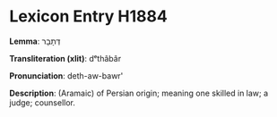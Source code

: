 # Lexicon Entry H1884

**Lemma**: דְּתָבָר

**Transliteration (xlit)**: dᵉthâbâr

**Pronunciation**: deth-aw-bawr'

**Description**:
(Aramaic) of Persian origin; meaning one skilled in law; a judge; counsellor.
